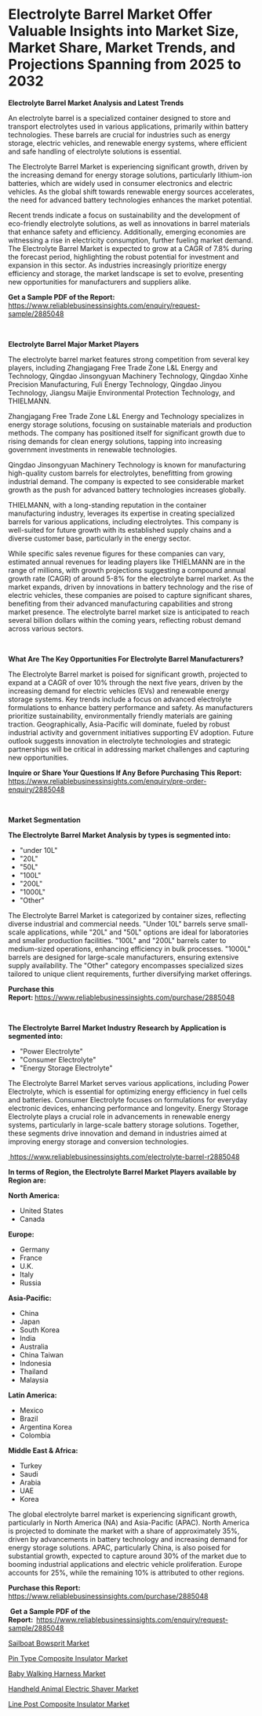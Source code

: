 <p><h1>Electrolyte Barrel Market Offer Valuable Insights into Market Size, Market Share, Market Trends, and Projections Spanning from 2025 to 2032</h1></p><p><strong>Electrolyte Barrel Market Analysis and Latest Trends</strong></p>
<p><p>An electrolyte barrel is a specialized container designed to store and transport electrolytes used in various applications, primarily within battery technologies. These barrels are crucial for industries such as energy storage, electric vehicles, and renewable energy systems, where efficient and safe handling of electrolyte solutions is essential.</p><p>The Electrolyte Barrel Market is experiencing significant growth, driven by the increasing demand for energy storage solutions, particularly lithium-ion batteries, which are widely used in consumer electronics and electric vehicles. As the global shift towards renewable energy sources accelerates, the need for advanced battery technologies enhances the market potential.</p><p>Recent trends indicate a focus on sustainability and the development of eco-friendly electrolyte solutions, as well as innovations in barrel materials that enhance safety and efficiency. Additionally, emerging economies are witnessing a rise in electricity consumption, further fueling market demand. The Electrolyte Barrel Market is expected to grow at a CAGR of 7.8% during the forecast period, highlighting the robust potential for investment and expansion in this sector. As industries increasingly prioritize energy efficiency and storage, the market landscape is set to evolve, presenting new opportunities for manufacturers and suppliers alike.</p></p>
<p><strong>Get a Sample PDF of the Report:&nbsp;</strong> <a href="https://www.reliablebusinessinsights.com/enquiry/request-sample/2885048?utm_campaign=1091&utm_medium=2&utm_source=Github&utm_content=ia&utm_term=13032025&utm_id=electrolyte-barrel">https://www.reliablebusinessinsights.com/enquiry/request-sample/2885048</a></p>
<p>&nbsp;</p>
<p><strong>Electrolyte Barrel Major Market Players</strong></p>
<p><p>The electrolyte barrel market features strong competition from several key players, including Zhangjagang Free Trade Zone L&L Energy and Technology, Qingdao Jinsongyuan Machinery Technology, Qingdao Xinhe Precision Manufacturing, Fuli Energy Technology, Qingdao Jinyou Technology, Jiangsu Maijie Environmental Protection Technology, and THIELMANN.</p><p>Zhangjagang Free Trade Zone L&L Energy and Technology specializes in energy storage solutions, focusing on sustainable materials and production methods. The company has positioned itself for significant growth due to rising demands for clean energy solutions, tapping into increasing government investments in renewable technologies.</p><p>Qingdao Jinsongyuan Machinery Technology is known for manufacturing high-quality custom barrels for electrolytes, benefitting from growing industrial demand. The company is expected to see considerable market growth as the push for advanced battery technologies increases globally.</p><p>THIELMANN, with a long-standing reputation in the container manufacturing industry, leverages its expertise in creating specialized barrels for various applications, including electrolytes. This company is well-suited for future growth with its established supply chains and a diverse customer base, particularly in the energy sector.</p><p>While specific sales revenue figures for these companies can vary, estimated annual revenues for leading players like THIELMANN are in the range of millions, with growth projections suggesting a compound annual growth rate (CAGR) of around 5-8% for the electrolyte barrel market. As the market expands, driven by innovations in battery technology and the rise of electric vehicles, these companies are poised to capture significant shares, benefiting from their advanced manufacturing capabilities and strong market presence. The electrolyte barrel market size is anticipated to reach several billion dollars within the coming years, reflecting robust demand across various sectors.</p></p>
<p>&nbsp;</p>
<p><strong>What Are The Key Opportunities For Electrolyte Barrel Manufacturers?</strong></p>
<p><p>The Electrolyte Barrel market is poised for significant growth, projected to expand at a CAGR of over 10% through the next five years, driven by the increasing demand for electric vehicles (EVs) and renewable energy storage systems. Key trends include a focus on advanced electrolyte formulations to enhance battery performance and safety. As manufacturers prioritize sustainability, environmentally friendly materials are gaining traction. Geographically, Asia-Pacific will dominate, fueled by robust industrial activity and government initiatives supporting EV adoption. Future outlook suggests innovation in electrolyte technologies and strategic partnerships will be critical in addressing market challenges and capturing new opportunities.</p></p>
<p><strong>Inquire or Share Your Questions If Any Before Purchasing This Report:</strong> <a href="https://www.reliablebusinessinsights.com/enquiry/pre-order-enquiry/2885048?utm_campaign=1091&utm_medium=2&utm_source=Github&utm_content=ia&utm_term=13032025&utm_id=electrolyte-barrel">https://www.reliablebusinessinsights.com/enquiry/pre-order-enquiry/2885048</a></p>
<p>&nbsp;</p>
<p><strong>Market Segmentation</strong></p>
<p><strong>The Electrolyte Barrel Market Analysis by types is segmented into:</strong></p>
<p><ul><li>"under 10L"</li><li>"20L"</li><li>"50L"</li><li>"100L"</li><li>"200L"</li><li>"1000L"</li><li>"Other"</li></ul></p>
<p><p>The Electrolyte Barrel Market is categorized by container sizes, reflecting diverse industrial and commercial needs. "Under 10L" barrels serve small-scale applications, while "20L" and "50L" options are ideal for laboratories and smaller production facilities. "100L" and "200L" barrels cater to medium-sized operations, enhancing efficiency in bulk processes. "1000L" barrels are designed for large-scale manufacturers, ensuring extensive supply availability. The "Other" category encompasses specialized sizes tailored to unique client requirements, further diversifying market offerings.</p></p>
<p><strong>Purchase this Report:&nbsp;</strong><a href="https://www.reliablebusinessinsights.com/purchase/2885048?utm_campaign=1091&utm_medium=2&utm_source=Github&utm_content=ia&utm_term=13032025&utm_id=electrolyte-barrel">https://www.reliablebusinessinsights.com/purchase/2885048</a></p>
<p>&nbsp;</p>
<p><strong>The Electrolyte Barrel Market Industry Research by Application is segmented into:</strong></p>
<p><ul><li>"Power Electrolyte"</li><li>"Consumer Electrolyte"</li><li>"Energy Storage Electrolyte"</li></ul></p>
<p><p>The Electrolyte Barrel Market serves various applications, including Power Electrolyte, which is essential for optimizing energy efficiency in fuel cells and batteries. Consumer Electrolyte focuses on formulations for everyday electronic devices, enhancing performance and longevity. Energy Storage Electrolyte plays a crucial role in advancements in renewable energy systems, particularly in large-scale battery storage solutions. Together, these segments drive innovation and demand in industries aimed at improving energy storage and conversion technologies.</p></p>
<p><a href="https://www.reliablebusinessinsights.com/electrolyte-barrel-r2885048?utm_campaign=1091&utm_medium=2&utm_source=Github&utm_content=ia&utm_term=13032025&utm_id=electrolyte-barrel">&nbsp;https://www.reliablebusinessinsights.com/electrolyte-barrel-r2885048</a></p>
<p><strong>In terms of Region, the Electrolyte Barrel Market Players available by Region are:</strong></p>
<p>
    <p> <strong> North America: </strong>
        <ul>
            <li>United States</li>
            <li>Canada</li>
        </ul>
        </p> 
    <p> <strong> Europe: </strong>
        <ul>
            <li>Germany</li>
            <li>France</li>
            <li>U.K.</li>
            <li>Italy</li>
            <li>Russia</li>
        </ul>
        </p> 
    <p> <strong> Asia-Pacific: </strong>
        <ul>
            <li>China</li>
            <li>Japan</li>
            <li>South Korea</li>
            <li>India</li>
            <li>Australia</li>
            <li>China Taiwan</li>
            <li>Indonesia</li>
            <li>Thailand</li>
            <li>Malaysia</li>
        </ul>
        </p> 
    <p> <strong> Latin America: </strong>
        <ul>
            <li>Mexico</li>
            <li>Brazil</li>
            <li>Argentina Korea</li>
            <li>Colombia</li>
        </ul>
        </p> 
    <p> <strong> Middle East & Africa: </strong>
        <ul>
            <li>Turkey</li>
            <li>Saudi</li>
            <li>Arabia</li>
            <li>UAE</li>
            <li>Korea</li>
        </ul>
    </p>
    </p>
<p><p>The global electrolyte barrel market is experiencing significant growth, particularly in North America (NA) and Asia-Pacific (APAC). North America is projected to dominate the market with a share of approximately 35%, driven by advancements in battery technology and increasing demand for energy storage solutions. APAC, particularly China, is also poised for substantial growth, expected to capture around 30% of the market due to booming industrial applications and electric vehicle proliferation. Europe accounts for 25%, while the remaining 10% is attributed to other regions.</p></p>
<p><strong>Purchase this Report: </strong><a href="https://www.reliablebusinessinsights.com/purchase/2885048?utm_campaign=1091&utm_medium=2&utm_source=Github&utm_content=ia&utm_term=13032025&utm_id=electrolyte-barrel">https://www.reliablebusinessinsights.com/purchase/2885048</a></p>
<p>&nbsp;<strong>Get a Sample PDF of the Report:&nbsp;&nbsp;</strong><a href="https://www.reliablebusinessinsights.com/enquiry/request-sample/2885048?utm_campaign=1091&utm_medium=2&utm_source=Github&utm_content=ia&utm_term=13032025&utm_id=electrolyte-barrel">https://www.reliablebusinessinsights.com/enquiry/request-sample/2885048</a></p>
<p><strong></strong></p>
<p><p><a href="https://github.com/iyachikareva/Market-Research-Report-List-1/blob/main/sailboat-bowsprit-market.md?utm_campaign=1091&utm_medium=2&utm_source=Github&utm_content=ia&utm_term=13032025&utm_id=electrolyte-barrel">Sailboat Bowsprit Market</a></p><p><a href="https://github.com/naomaroaoonv/Market-Research-Report-List-1/blob/main/pin-type-composite-insulator-market.md?utm_campaign=1091&utm_medium=2&utm_source=Github&utm_content=ia&utm_term=13032025&utm_id=electrolyte-barrel">Pin Type Composite Insulator Market</a></p><p><a href="https://github.com/prantoblouin/Market-Research-Report-List-1/blob/main/baby-walking-harness-market.md?utm_campaign=1091&utm_medium=2&utm_source=Github&utm_content=ia&utm_term=13032025&utm_id=electrolyte-barrel">Baby Walking Harness Market</a></p><p><a href="https://github.com/guyotkiferhi/Market-Research-Report-List-1/blob/main/handheld-animal-electric-shaver-market.md?utm_campaign=1091&utm_medium=2&utm_source=Github&utm_content=ia&utm_term=13032025&utm_id=electrolyte-barrel">Handheld Animal Electric Shaver Market</a></p><p><a href="https://github.com/zoccohaniech/Market-Research-Report-List-1/blob/main/line-post-composite-insulator-market.md?utm_campaign=1091&utm_medium=2&utm_source=Github&utm_content=ia&utm_term=13032025&utm_id=electrolyte-barrel">Line Post Composite Insulator Market</a></p></p>